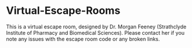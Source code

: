 # Virtual-Escape-Rooms

This is a virtual escape room, designed by Dr. Morgan Feeney (Strathclyde Institute of Pharmacy and Biomedical Sciences). Please contact her if you note any issues with the escape room code or any broken links.


